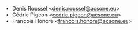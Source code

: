 - Denis Roussel \<<denis.roussel@acsone.eu>\>
- Cédric Pigeon \<<cedric.pigeon@acsone.eu>\>
- François Honoré \<<francois.honore@acsone.eu>\>
